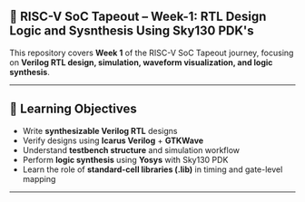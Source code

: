## 🌟 RISC-V SoC Tapeout – Week-1: RTL Design Logic and Sysnthesis Using Sky130 PDK's

This repository covers **Week 1** of the RISC-V SoC Tapeout journey, focusing on **Verilog RTL design, simulation, waveform visualization, and logic synthesis**.

---

## 🎯 Learning Objectives

- Write **synthesizable Verilog RTL** designs  
- Verify designs using **Icarus Verilog** + **GTKWave**  
- Understand **testbench structure** and simulation workflow  
- Perform **logic synthesis** using **Yosys** with Sky130 PDK  
- Learn the role of **standard-cell libraries (.lib)** in timing and gate-level mapping  

---
